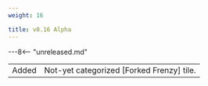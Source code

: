 ```yaml
---
weight: 16

title: v0.16 Alpha 
---
```


---8<-- "unreleased.md"

|         |                                           |
|---------|-------------------------------------------|
| Added   | Not-yet categorized [Forked Frenzy] tile. |